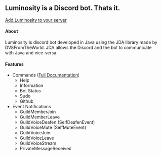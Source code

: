 ## Luminosity is a Discord bot. Thats it.

[Add Luminosity to your server](https://discord.com/api/oauth2/authorize?client_id=739047445144666202&permissions=8&scope=bot)

#### About
Luminosity is discord bot developed in Java using the JDA library made by DV8FromTheWorld.
JDA allows the Discord and the bot to communicate with Java and vice-versa.

#### Features
* Commands ([Full Documentation](https://github.com/ScratchCat458/Luminosity/wiki/Commands))
  * Help
  * Information
  * Bot Status
  * Sudo
  * Github
* Event Notifications
  * GuildMemberJoin
  * GuildMemberLeave
  * GuildVoiceDeafen (SelfDeafenEvent)
  * GuildVoiceMute (SelfMuteEvent)
  * GuildVoiceJoin
  * GuildVoiceLeave
  * GuildVoiceStream
  * PrivateMessageReceived
